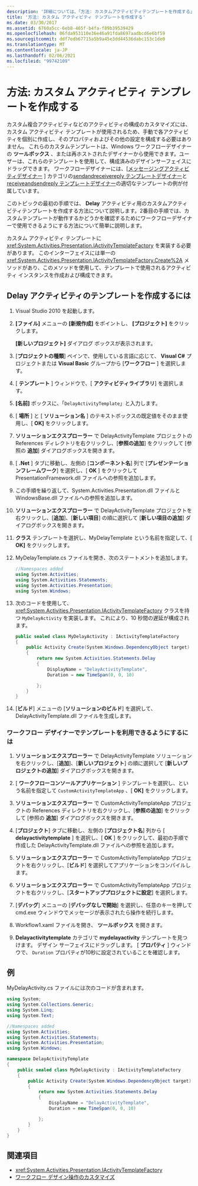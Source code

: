 ```yaml
---
description: '詳細については、「方法: カスタムアクティビティテンプレートを作成する」を参照してください。'
title: '方法: カスタム アクティビティ テンプレートを作成する'
ms.date: 03/30/2017
ms.assetid: 6760a5cc-6eb8-465f-b4fa-f89b39539429
ms.openlocfilehash: 06fda953110e36e46a91fda8697aadbcd6e6bf59
ms.sourcegitcommit: ddf7edb67715a5b9a45e3dd44536dabc153c1de0
ms.translationtype: MT
ms.contentlocale: ja-JP
ms.lasthandoff: 02/06/2021
ms.locfileid: "99742109"
---
```

# <a name="how-to-create-a-custom-activity-template"></a>方法: カスタム アクティビティ テンプレートを作成する

カスタム複合アクティビティなどのアクティビティの構成のカスタマイズには、カスタム アクティビティ テンプレートが使用されるため、手動で各アクティビティを個別に作成し、そのプロパティおよびその他の設定を構成する必要はありません。 これらのカスタムテンプレートは、Windows ワークフローデザイナーの **ツールボックス** 、または再ホストされたデザイナーから使用できます。ユーザーは、これらのテンプレートを使用して、構成済みのデザインサーフェイスにドラッグできます。 ワークフローデザイナーには、[[メッセージングアクティビティデザイナー](/visualstudio/workflow-designer/messaging-activity-designers) ] カテゴリの[sendandreceivereply テンプレートデザイナー](/visualstudio/workflow-designer/sendandreceivereply-template-designer)と[receiveandsendreply テンプレートデザイナー](/visualstudio/workflow-designer/receiveandsendreply-template-designer)の適切なテンプレートの例が付属しています。

 このトピックの最初の手順では、 **Delay** アクティビティ用のカスタムアクティビティテンプレートを作成する方法について説明します。2番目の手順では、カスタムテンプレートが動作するかどうかを確認するためにワークフローデザイナーで使用できるようにする方法について簡単に説明します。

 カスタム アクティビティ テンプレートに <xref:System.Activities.Presentation.IActivityTemplateFactory> を実装する必要があります。 このインターフェイスには単一の <xref:System.Activities.Presentation.IActivityTemplateFactory.Create%2A> メソッドがあり、このメソッドを使用して、テンプレートで使用されるアクティビティ インスタンスを作成および構成できます。

## <a name="to-create-a-template-for-the-delay-activity"></a>Delay アクティビティのテンプレートを作成するには

1. Visual Studio 2010 を起動します。

2. **[ファイル]** メニューの **[新規作成]** をポイントし、 **[プロジェクト]** をクリックします。

     **[新しいプロジェクト]** ダイアログ ボックスが表示されます。

3. [**プロジェクトの種類**] ペインで、使用している言語に応じて、 **Visual C#** プロジェクトまたは **Visual Basic** グループから [**ワークフロー** ] を選択します。

4. [ **テンプレート** ] ウィンドウで、[ **アクティビティライブラリ**] を選択します。

5. **[名前]** ボックスに、「`DelayActivityTemplate`」と入力します。

6. [ **場所** ] と [ **ソリューション名** ] のテキストボックスの既定値をそのまま使用し、[ **OK]** をクリックします。

7. **ソリューションエクスプローラー** で DelayActivityTemplate プロジェクトの References ディレクトリを右クリックし、[**参照の追加**] をクリックして [参照の **追加**] ダイアログボックスを開きます。

8. [ **.Net** ] タブに移動し、左側の [**コンポーネント名**] 列で [**プレゼンテーションフレームワーク**] を選択し、[ **OK** ] をクリックして PresentationFramework.dll ファイルへの参照を追加します。

9. この手順を繰り返して、System.Activities.Presentation.dll ファイルと WindowsBase.dll ファイルへの参照を追加します。

10. **ソリューションエクスプローラー** で DelayActivityTemplate プロジェクトを右クリックし、[**追加**]、[**新しい項目**] の順に選択して [**新しい項目の追加**] ダイアログボックスを開きます。

11. **クラス** テンプレートを選択し、MyDelayTemplate という名前を指定して、[ **OK]** をクリックします。

12. MyDelayTemplate.cs ファイルを開き、次のステートメントを追加します。

    ```csharp
    //Namespaces added
    using System.Activities;
    using System.Activities.Statements;
    using System.Activities.Presentation;
    using System.Windows;
    ```

13. 次のコードを使用して、<xref:System.Activities.Presentation.IActivityTemplateFactory> クラスを持つ `MyDelayActivity` を実装します。 これにより、10 秒間の遅延が構成されます。

    ```csharp
    public sealed class MyDelayActivity : IActivityTemplateFactory
    {
        public Activity Create(System.Windows.DependencyObject target)
        {
            return new System.Activities.Statements.Delay
            {
                DisplayName = "DelayActivityTemplate",
                Duration = new TimeSpan(0, 0, 10)

            };
        }
    }
    ```

14. [**ビルド**] メニューの [**ソリューションのビルド**] を選択して、DelayActivityTemplate.dll ファイルを生成します。

### <a name="to-make-the-template-available-in-a-workflow-designer"></a>ワークフロー デザイナーでテンプレートを利用できるようにするには

1. **ソリューションエクスプローラー** で DelayActivityTemplate ソリューションを右クリックし、[**追加**]、[**新しいプロジェクト**] の順に選択して [**新しいプロジェクトの追加**] ダイアログボックスを開きます。

2. [ **ワークフローコンソールアプリケーション** ] テンプレートを選択し、という名前を指定して `CustomActivityTemplateApp` 、[ **OK]** をクリックします。

3. **ソリューションエクスプローラー** で CustomActivityTemplateApp プロジェクトの References ディレクトリを右クリックし、[**参照の追加**] をクリックして [参照の **追加**] ダイアログボックスを開きます。

4. [**プロジェクト**] タブに移動し、左側の [**プロジェクト名**] 列から [ **delayactivitytemplate** ] を選択し、[ **OK** ] をクリックして、最初の手順で作成した DelayActivityTemplate.dll ファイルへの参照を追加します。

5. **ソリューションエクスプローラー** で CustomActivityTemplateApp プロジェクトを右クリックし、[**ビルド**] を選択してアプリケーションをコンパイルします。

6. **ソリューションエクスプローラー** で CustomActivityTemplateApp プロジェクトを右クリックし、[**スタートアッププロジェクトに設定**] を選択します。

7. [**デバッグ**] メニューの [**デバッグなしで開始**] を選択し、任意のキーを押して cmd.exe ウィンドウでメッセージが表示されたら操作を続行します。

8. Workflow1.xaml ファイルを開き、 **ツールボックス** を開きます。

9. **Delayactivitytemplate** カテゴリで **mydelayactivity** テンプレートを見つけます。 デザイン サーフェイスにドラッグします。 [ **プロパティ** ] ウィンドウで、 `Duration` プロパティが10秒に設定されていることを確認します。

## <a name="example"></a>例

 MyDelayActivity.cs ファイルには次のコードが含まれます。

```csharp
using System;
using System.Collections.Generic;
using System.Linq;
using System.Text;

//Namespaces added
using System.Activities;
using System.Activities.Statements;
using System.Activities.Presentation;
using System.Windows;

namespace DelayActivityTemplate
{
    public sealed class MyDelayActivity : IActivityTemplateFactory
    {
        public Activity Create(System.Windows.DependencyObject target)
        {
            return new System.Activities.Statements.Delay
            {
                DisplayName = "DelayActivityTemplate",
                Duration = new TimeSpan(0, 0, 10)

            };
        }
    }
}
```

## <a name="see-also"></a>関連項目

- <xref:System.Activities.Presentation.IActivityTemplateFactory>
- [ワークフロー デザイン操作のカスタマイズ](customizing-the-workflow-design-experience.md)
